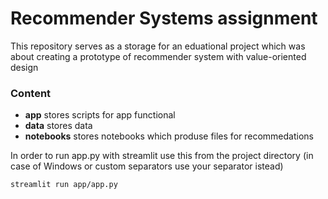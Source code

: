 # Recommender Systems assignment
This repository serves as a storage for an eduational project which was about creating a prototype of recommender system with value-oriented design

### Content
* **app** stores scripts for app functional
* **data** stores data
* **notebooks** stores notebooks which produse files for recommedations

In order to run app.py with streamlit use this from the project directory (in case of Windows or custom separators use your separator istead)
```
streamlit run app/app.py
```


